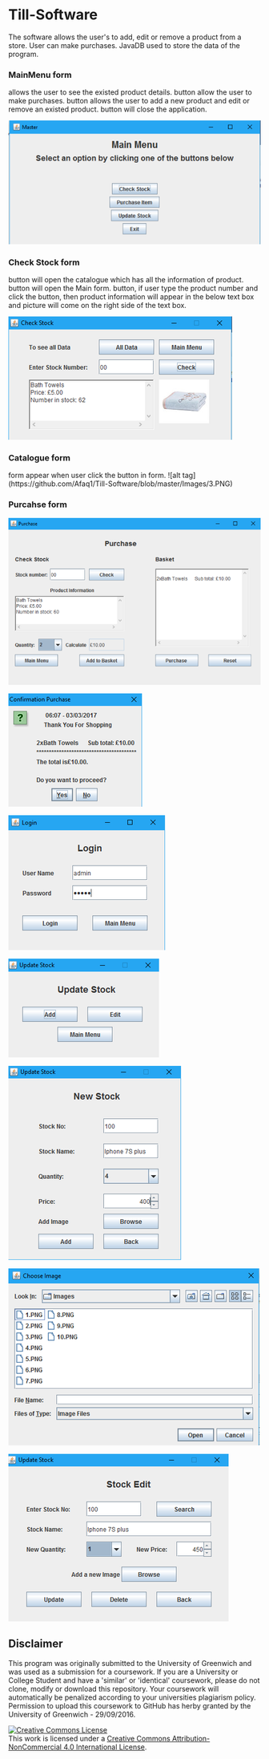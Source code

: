 # Till-Software
The software allows the user's to add, edit or remove a product from a store. User can make purchases. JavaDB used to store the data of the program. 

<h3>MainMenu form</h3>
<Check Stock> allows the user to see the existed product details. <Purchase Item> button allow the user to make purchases. <Update Stock> button allows the user to add a new product and edit or remove an existed product. <Exit> button will close the application.

![alt tag](https://github.com/Afaq1/Till-Software/blob/master/Images/1.PNG)

<h3>Check Stock form</h3>
<All data> button will open the catalogue which has all the information of product. <Main Menu> button will open the Main form. <Check> button, if user type the product number and click the button, then product information will appear in the below text box and picture will come on the right side of the text box.

![alt tag](https://github.com/Afaq1/Till-Software/blob/master/Images/2.PNG)

<h3>Catalogue form</h3>
<Catalogue> form appear when user click the <All Data> button in <Check Stock> form.
![alt tag](https://github.com/Afaq1/Till-Software/blob/master/Images/3.PNG)

<h3>Purcahse form</h3>

![alt tag](https://github.com/Afaq1/Till-Software/blob/master/Images/4.PNG)

![alt tag](https://github.com/Afaq1/Till-Software/blob/master/Images/6.PNG)

![alt tag](https://github.com/Afaq1/Till-Software/blob/master/Images/7.PNG)

![alt tag](https://github.com/Afaq1/Till-Software/blob/master/Images/8.PNG)

![alt tag](https://github.com/Afaq1/Till-Software/blob/master/Images/9.PNG)

![alt tag](https://github.com/Afaq1/Till-Software/blob/master/Images/10.PNG)

![alt tag](https://github.com/Afaq1/Till-Software/blob/master/Images/11.PNG)


<h2>Disclaimer</h2>

This program was originally submitted to the University of Greenwich and was used as a submission for a coursework. If you are a University or College Student and have a 'similar' or 'identical' coursework, please do not clone, modify or download this repository. Your coursework will automatically be penalized according to your universities plagiarism policy. Permission to upload this coursework to GitHub has herby granted by the University of Greenwich - 29/09/2016.

<a rel="license" href="http://creativecommons.org/licenses/by-nc/4.0/"><img alt="Creative Commons License" style="border-width:0" src="https://i.creativecommons.org/l/by-nc/4.0/88x31.png" /></a><br />This work is licensed under a <a rel="license" href="http://creativecommons.org/licenses/by-nc/4.0/">Creative Commons Attribution-NonCommercial 4.0 International License</a>.
